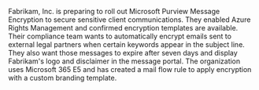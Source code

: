 Fabrikam, Inc. is preparing to roll out Microsoft Purview Message Encryption to secure sensitive client communications. They enabled Azure Rights Management and confirmed encryption templates are available. Their compliance team wants to automatically encrypt emails sent to external legal partners when certain keywords appear in the subject line. They also want those messages to expire after seven days and display Fabrikam's logo and disclaimer in the message portal. The organization uses Microsoft 365 E5 and has created a mail flow rule to apply encryption with a custom branding template.
